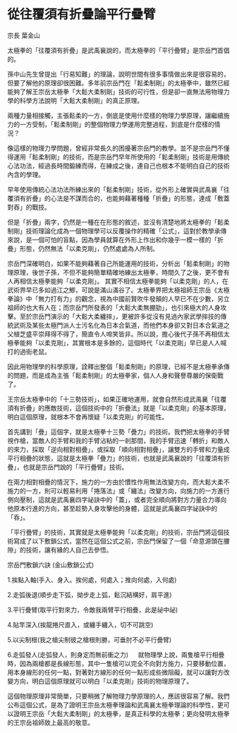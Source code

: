 # 從往覆須有折疊論平行疊臂

宗長
葉金山

太極拳的「往覆須有折疊」是武禹襄說的，而太極拳的「平行疊臂」是宗岳門首倡的。

孫中山先生曾提出「行易知難」的理論，說明世間有很多事情做出來是很容易的，但要了解他的原理卻很困難。多年前宗岳門在「鬆柔制剛」的太極拳中，雖然已經能夠了解王宗岳太極拳「大鬆大柔制剛」技術的可行性，但是卻一直無法用物理力學的科學方法說明「大鬆大柔制剛」的真正原理。

兩種力量相接觸，主張鬆柔的一方，倒底是使用什麼樣的物理力學原理，讓繼續施力的一方受制，「鬆柔制剛」的整個物理力學運用完整過程，到底是什麼樣的情況？

像這樣的物理力學問題，曾經非常長久的困擾著宗岳門的教學。並不是宗岳門不懂得運用「鬆柔制剛」的技術，而是宗岳門早年所使用的「鬆柔制剛」技術是用傳統心法功法，經過長時間鍛練而得，在練成之後，連自己也根本不能明白自己的技術內含的學理。

早年使用傳統心法功法所練出來的「鬆柔制剛」技術，從外形上確實與武禹襄「往覆須有折疊」的心法是不謀而合的，也能夠藉著種種「折疊」的形態，達成「敷蓋對吞」的戰技。

但是「折疊」兩字，仍然是一種在在形態的敘述，並沒有清楚地將太極拳的「鬆柔制剛」技術理論化成為一個物理學可以反覆操作的精確「公式」，這對於教學承傳來說，是一個可怕的盲點，因為學員就算在外形上作出和你幾乎一模一樣的「折疊」形態，仍然無法「以柔克剛」，仍然處處為人所制。

宗岳門深確明白，如果不能夠藉著自己所能運用的技術，分析出「鬆柔制剛」的物理原理，後世子孫，不但不能夠簡單精確地練出太極拳，時間久了之後，更不會有人再相信太極拳能夠「以柔克剛」。
其實不相信太極拳能夠「以柔克剛」的人，在武術界早已多如過江之鯽，可說是滿山滿谷了。太極拳界把太極祖師王宗岳《太極拳論》中「無力打有力」的觀念，視為中國前賢吹牛發顛的人早已不在少數，另立祖師的也大有人在；而宗岳門所發表的「大鬆大柔無掤勁」，也引來極大的人身攻擊。至於宗岳門演示的「大鬆大柔纏摔」，更被許多從沒有見過內家武學摔技的傳統武術及某些太極門派人士污名化為日本合氣道，而他們本身卻又對日本合氣道之父植芝盛平崇拜得不得了，簡直令人啼笑皆非。所以說，擔心後代子孫不再相信太極拳能夠「以柔克剛」，其實根本是多餘的，這個時代「以柔克剛」早已是人人喊打的過街老鼠。

因此用物理學的科學原理，詮釋出整個「鬆柔制剛」的原理，已經不是太極拳承傳的問題，而是成為主張「鬆柔制剛」的太極拳家，個人人身和聲譽尊嚴的保衛戰了。

王宗岳太極拳中的「十三勢技術」，如果正確地運用，就會自然形成武禹襄「往覆須有折疊」的應敵技術，這個技術中的「折疊法」就是「以柔克剛」的基本原理，明白這個原理，就根本不會再懷疑「以柔克剛」的可能性。

首先講到「疊」這個字，就是太極拳十三勢「疊力」的技術。我們把太極拳的手臂視作槍，當敵人的手臂和我的手臂沾粘的一剎那間，我的手臂迅速「轉折」和敵人的來力，採取「逆向相對相疊」，或採取「順向相對相疊」，讓雙方的手臂和力量成平行相疊的狀態，這就是太極拳「疊力」的技術，也就是武禹襄說的「往覆須有折疊」，也就是宗岳門說的「平行疊臂」技術。

在兩力相對相疊的情況下，施力的一方由於慣性作用無法改變方向，而大鬆大柔不施力的一方，則可以輕易利用「捲落法」或「纏法」改變方向，向施力的一方進行側向壓制，這就是武禹襄四字祕訣中的「蓋」，或者完全順向將對方力量合力導向他原本行進的方向，甚至趁勢入身攻擊他的身體，這就是武禹襄四字祕訣中的「呑」。

「平行疊臂」的技術，其實就是太極拳能夠「以柔克剛」的技術，宗岳門將這個技術寫成了以下敷鎖公式，當然在這個公式之前，宗岳門保留了一個「命意源頭在腰隙」的技術，讓有緣的人自己去參悟。
    
宗岳門敷鎖六訣 (金山敷鎖公式)

1.挨點入軸(手入、身入。挨何處，何處入；推向何處，入何處)

2.走弧後退(順步走下弧，拗步走上弧，鬆沉結構好，肩平進)

3.平行疊臂(取平行對來力，令敵我兩臂平行相疊，此是祕中祕)

4.貼竿深入(挨龍捲尺直入，或纏手纏入，切不可跳空)

5.以尖制根(我之槍尖制彼之槍根則勝，可垂肘不必平行疊臂)

6.走弧發人(走弧發人，則身定而無前衝之力)
　
就物理學上說，兩隻槍平行相疊時，因為兩槍都是長線形態，其中一隻槍可以完全不向對方施力，只要移動位置，用本身線形的任何一點，對著對方線形的任何一點形成些微阻礙，就可以讓對方改變方向，明白這個原理就可以明白「以柔克剛」技術的物理原理了。

這個物理原理非常簡單，只要稍微了解物理力學原理的人，應該很容易了解。我們公布這個公式，是為了證明王宗岳太極拳理論和武禹襄太極拳理論的科學性，更可以證明王宗岳「大鬆大柔制剛」的太極拳，是真正科學的太極拳；更向發明太極拳的王宗岳祖師致上最高的敬意。
